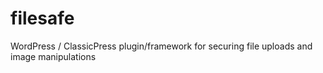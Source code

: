 # filesafe
WordPress / ClassicPress plugin/framework for securing file uploads and image manipulations
